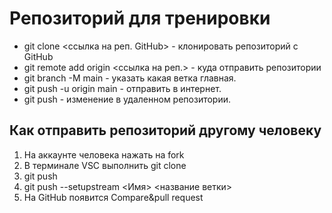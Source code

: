# Репозиторий для тренировки

* git clone <ссылка на реп. GitHub> - клонировать репозиторий с GitHub
* git remote add origin <ссылка на реп.> - куда отправить репозитории
* git branch -M main - указать какая ветка главная.
* git push -u origin main - отправить в интернет.
* git push - изменение в удаленном репозитории.

## Как отправить репозиторий другому человеку

1) На aккаунте человека нажать на fork
2) В терминале VSC выполнить git clone 
3) git push
4) git push --setupstream <Имя> <название ветки>
5) На GitHub появится Compare&pull request